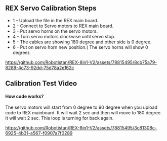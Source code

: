 ## REX Servo Calibration Steps

* 1 - Upload the file in the REX main board.
* 2 - Connect to Servo motors to REX main board.
* 3 - Put servo horns on the servo motors. 
* 4 - Turn servo motors clockwise until servo stop.
* 5 - The cables are showing 180 degree and other side is 0 degree. 
* 6 - Put on servo horn new position.( The servo horns will show 0 degree).

https://github.com/Robotistan/REX-8in1-V2/assets/78815495/8cb75a79-8288-4c73-92dd-75d78a2e162c


## Calibration Test Video

#### How code works?
The servo motors will start from 0 degree to 90 degree when you upload code to REX mainboard. It will wait 2 sec and then will move to 180 degree. It will wait 2 sec. This loop is turning for back again.

https://github.com/Robotistan/REX-8in1-V2/assets/78815495/3c81308c-6925-4b31-a567-f0907a7f0289

